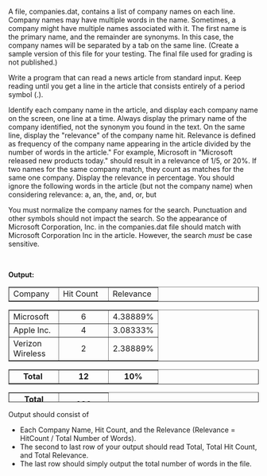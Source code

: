 ﻿<div class="description user_content student-version"><p>A file, companies.dat, contains a list of company names on each line. Company names may have multiple words in the name. Sometimes, a company might have multiple names associated with it. The first name is the primary name, and the remainder are synonyms. In this case, the company names will be separated by a tab on the same line. (Create a sample version of this file for your testing. The final file used for grading is not published.)</p>
<p>Write a program that can read a news article from standard input. Keep reading until you get a line in the article that consists entirely of a period symbol (.).</p>
<p>Identify each company name in the article, and display each company name on the screen, one line at a time. Always display the primary name of the company identified, not the synonym you found in the text. On the same line, display the "relevance" of the company name hit. Relevance is defined as frequency of the company name appearing in the article divided by the number of words in the article." For example, Microsoft in "Microsoft released new products today." should result in a relevance of 1/5, or 20%. If two names for the same company match, they count as matches for the same one company. Display the relevance in percentage. You should ignore the following words in the article (but not the company name) when considering relevance: a, an, the, and, or, but</p>
<p>You must normalize the company names for the search. Punctuation and other symbols should not impact the search. So the appearance of Microsoft Corporation, Inc. in the companies.dat file should match with Microsoft Corporation Inc in the article. However, the search <em>must </em>be case sensitive.</p>
<p> </p>
<p><strong>Output:</strong></p>
<table dir="ltr" border="1" cellspacing="0" cellpadding="0">
<colgroup> <col width="100"> <col width="100"> <col width="100"> </colgroup>
<tbody>
<tr>
<td data-sheets-value='{"1":2,"2":"Company"}'>Company</td>
<td data-sheets-value='{"1":2,"2":"Hit Count"}'>Hit Count</td>
<td data-sheets-value='{"1":2,"2":"Relevance"}'>Relevance</td>
</tr>
</tbody>
</table>
<table dir="ltr" border="1" cellspacing="0" cellpadding="0">
<colgroup> <col width="100"> <col width="100"> <col width="100"> </colgroup>
<tbody>
<tr>
<td data-sheets-value='{"1":2,"2":"Microsoft "}'>Microsoft</td>
<td style="text-align: center;" data-sheets-value='{"1":3,"3":2}'>6</td>
<td style="text-align: center;" data-sheets-value='{"1":3,"3":0.0138889}' data-sheets-numberformat='[null,3,"0.00000%"]'>4.38889%</td>
</tr>
<tr>
<td data-sheets-value='{"1":2,"2":"Apple Inc."}'>Apple Inc.</td>
<td style="text-align: center;" data-sheets-value='{"1":3,"3":3}'>4</td>
<td style="text-align: center;" data-sheets-value='{"1":3,"3":0.0208333}' data-sheets-numberformat='[null,3,"0.00000%",1]'>3.08333%</td>
</tr>
<tr>
<td data-sheets-value='{"1":2,"2":"Verizon Wireless"}'>Verizon Wireless</td>
<td style="text-align: center;" data-sheets-value='{"1":3,"3":2}'>2</td>
<td style="text-align: center;" data-sheets-value='{"1":3,"3":0.0138889}' data-sheets-numberformat='[null,3,"0.00000%"]'>2.38889%</td>
</tr>
</tbody>
</table>
<table dir="ltr" border="1" cellspacing="0" cellpadding="0">
<colgroup> <col width="100"> <col width="100"> <col width="100"> </colgroup>
<tbody>
<tr>
<td style="text-align: center;" data-sheets-value='{"1":2,"2":"Accenture"}'><strong>Total </strong></td>
<td style="text-align: center;" data-sheets-value='{"1":3,"3":1}'><strong>12</strong></td>
<td style="text-align: center;" data-sheets-value='{"1":3,"3":0.00694444}' data-sheets-numberformat='[null,3,"0.000000%"]'><strong>10%</strong></td>
</tr>
</tbody>
</table>
<table dir="ltr" style="height: 20px;" border="1" width="304" cellspacing="0" cellpadding="0">
<colgroup> <col width="100"> <col width="100"> </colgroup>
<tbody>
<tr>
<td style="text-align: center;" data-sheets-value='{"1":2,"2":"Accenture"}'><strong>Total Words</strong></td>
<td style="text-align: center;" data-sheets-value='{"1":3,"3":1}'><strong>120</strong></td>
</tr>
</tbody>
</table>
<p>Output should consist of</p>
<ul>
<li>Each Company Name, Hit Count, and the Relevance (Relevance = HitCount / Total Number of Words).  </li>
<li>The second to last row of your output should read Total, Total Hit Count, and Total Relevance.  </li>
<li>The last row should simply output the total number of words in the file.</li>
</ul></div>